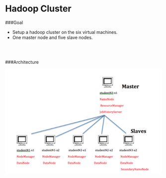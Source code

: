 # Hadoop Cluster

###Goal
* Setup a hadoop cluster on the six virtual machines.
* One master node and five slave nodes.



<br/>
<br/>

###Architecture
<br/>

![](https://raw.githubusercontent.com/congqiyuan/tutorial/master/hadoop_cluster/1.png)

